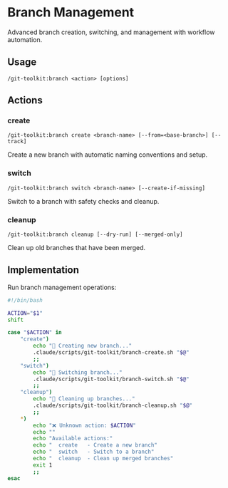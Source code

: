 # Branch Management

Advanced branch creation, switching, and management with workflow automation.

## Usage
```
/git-toolkit:branch <action> [options]
```

## Actions

### create
```
/git-toolkit:branch create <branch-name> [--from=<base-branch>] [--track]
```
Create a new branch with automatic naming conventions and setup.

### switch
```
/git-toolkit:branch switch <branch-name> [--create-if-missing]
```
Switch to a branch with safety checks and cleanup.

### cleanup
```
/git-toolkit:branch cleanup [--dry-run] [--merged-only]
```
Clean up old branches that have been merged.

## Implementation

Run branch management operations:

```bash
#!/bin/bash

ACTION="$1"
shift

case "$ACTION" in
    "create")
        echo "🌱 Creating new branch..."
        .claude/scripts/git-toolkit/branch-create.sh "$@"
        ;;
    "switch")
        echo "🔄 Switching branch..."
        .claude/scripts/git-toolkit/branch-switch.sh "$@"
        ;;
    "cleanup")
        echo "🧹 Cleaning up branches..."
        .claude/scripts/git-toolkit/branch-cleanup.sh "$@"
        ;;
    *)
        echo "❌ Unknown action: $ACTION"
        echo ""
        echo "Available actions:"
        echo "  create   - Create a new branch"
        echo "  switch   - Switch to a branch"
        echo "  cleanup  - Clean up merged branches"
        exit 1
        ;;
esac
```
